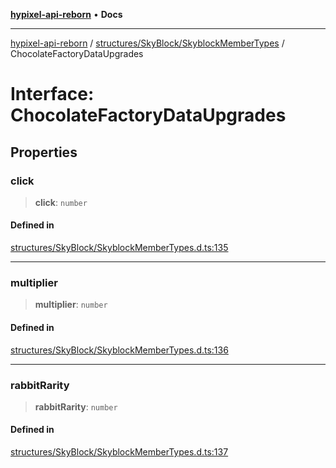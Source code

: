 [**hypixel-api-reborn**](../../../../README.md) • **Docs**

***

[hypixel-api-reborn](../../../../modules.md) / [structures/SkyBlock/SkyblockMemberTypes](../README.md) / ChocolateFactoryDataUpgrades

# Interface: ChocolateFactoryDataUpgrades

## Properties

### click

> **click**: `number`

#### Defined in

[structures/SkyBlock/SkyblockMemberTypes.d.ts:135](https://github.com/Kathund/REBORN-docs-TEST/blob/226e7f6a62bb6bca87ef0828ac84e9098d59f860/src/structures/SkyBlock/SkyblockMemberTypes.d.ts#L135)

***

### multiplier

> **multiplier**: `number`

#### Defined in

[structures/SkyBlock/SkyblockMemberTypes.d.ts:136](https://github.com/Kathund/REBORN-docs-TEST/blob/226e7f6a62bb6bca87ef0828ac84e9098d59f860/src/structures/SkyBlock/SkyblockMemberTypes.d.ts#L136)

***

### rabbitRarity

> **rabbitRarity**: `number`

#### Defined in

[structures/SkyBlock/SkyblockMemberTypes.d.ts:137](https://github.com/Kathund/REBORN-docs-TEST/blob/226e7f6a62bb6bca87ef0828ac84e9098d59f860/src/structures/SkyBlock/SkyblockMemberTypes.d.ts#L137)
